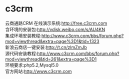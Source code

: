 c3crm
=====

云商通路CRM
在线演示系统:http://free.c3crm.com<br>
含环境的安装包:http://vdisk.weibo.com/s/AU4KN<br>
集成环境安装教程:http://www.c3crm.com/bbs/forum.php?mod=viewthread&extra=page%3D1&tid=1323<br>
新浪云商店一键安装:http://t.cn/zlmZmJb<br>
源代码安装教程:http://www.c3crm.com/bbs/forum.php?mod=viewthread&tid=261&extra=page%3D1<br>
环境要求:php5.2,Mysql5.0<br>
官方网站:http://www.c3crm.com<br>